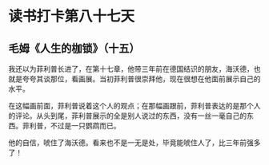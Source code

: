 # 读书打卡第八十七天

## 毛姆《人生的枷锁》（十五）

我还以为菲利普长进了，在第十七章，他带三年前在德国结识的朋友，海沃德，也就是夸夸其谈那位，看画展。当初菲利普很崇拜他，现在很想在他面前展示自己的水平。

在这幅画前面，菲利普说着这个人的观点；在那幅画跟前，菲利普表达的是那个人的评论。从头到尾，菲利普展示的全是别人说过的东西，没有一丝一毫自己的东西。菲利普，不过是一只鹦鹉而已。

他的自信，唬住了海沃德。看来也不是一无是处，毕竟能唬住人了，比三年前强多了！

